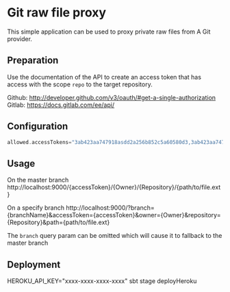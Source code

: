 Git raw file proxy
=====================

This simple application can be used to proxy private raw files from A Git provider.

Preparation
-----------

Use the documentation of the API to create an access token that has access with the 
scope `repo` to the target repository.

Github: http://developer.github.com/v3/oauth/#get-a-single-authorization  
Gitlab: https://docs.gitlab.com/ee/api/

Configuration
-------------

``` scala
allowed.accessTokens="3ab423aa747918asdd2a256b852c5a60580d3,3ab423aa7479186c96eb32asd5a60asd0d3"
```

Usage
-----

On the master branch
http://localhost:9000/{accessToken}/{Owner}/{Repository}/{path/to/file.ext}

On a specify branch
http://localhost:9000/?branch={branchName}&accessToken={accessToken}&owner={Owner}&repository={Repository}&path={path/to/file.ext}

The `branch` query param can be omitted which will cause it to fallback to the master branch

Deployment
----------
HEROKU_API_KEY="xxxx-xxxx-xxxx-xxxx" sbt stage deployHeroku
